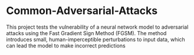 # Common-Adversarial-Attacks
This project tests the vulnerability of a neural network model to adversarial attacks using the Fast Gradient Sign Method (FGSM). The method introduces small, human-imperceptible perturbations to input data, which can lead the model to make incorrect predictions
